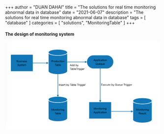 +++
author = "DUAN DAHAI"
title = "The solutions for real time monitoring abnormal data in database"
date = "2021-06-07"
description = "The solutions for real time monitoring abnormal data in database"
tags = [
    "database"
]
categories = [
    "solutions",
    "MonitoringTable"
]
+++

#### The design of monitoring system


![ステートマシン](/media/en/20210607-real-time-monitoring-db-1.png)

